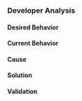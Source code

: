 ### Developer Analysis

#### Desired Behavior

[> 👤 _Who is the client?_]: #
[> 🛒 _What do they want?_]: #
[> 🧐 _Why?_]: #


#### Current Behavior

[> 🤔 _What is the client doing now?_]: #
[> 🧐 _Why are they doing it that way?_]: #


#### Cause

[> 🧐 _Is there a discrepancy between behaviors?_]: #
[> 🔎 _If so, why?_]: #


#### Solution

[> 👥 _Who could be a vendor?_]: #
[> 🧑‍🔧 _Who should be the vendor?_]: #
[> 🧰 _How would each vendor resolve the discrepancy?_]: #
[> 🧐 _Why take that approach?_]: #
[> 📅 _When could they resolve it?_]: #
[> 💸 _What would it take to do it?_]: #


#### Validation

[> 🧪 _How would the vendor test a solution?_]: #
[> 🧪 _How would the client test a solution?_]: #
[> ❌ _How can we tell if a solution fails?_]: #
[> ✅ _How can we tell if a solution works?_]: #
[> ⏰ _When during testing can we identify acceptance breakpoints?_]: #
